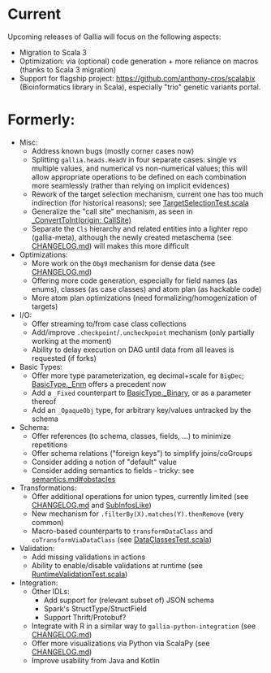 # Current

Upcoming releases of Gallia will focus on the following aspects:

- Migration to Scala 3
- Optimization: via (optional) code generation + more reliance on macros (thanks to Scala 3 migration)
- Support for flagship project: https://github.com/anthony-cros/scalabix (Bioinformatics library in Scala), especially "trio" genetic variants portal.


# Formerly:

- Misc:
	- Address known bugs (mostly corner cases now)
	- Splitting `gallia.heads.HeadV` in four separate cases: single vs multiple values, and numerical vs non-numerical values; this will allow appropriate operations to be defined on each combination more seamlessly (rather than relying on implicit evidences)
	- Rework of the target selection mechanism, current one has too much indirection (for historical reasons); see [TargetSelectionTest.scala](https://github.com/galliaproject/gallia-testing/blob/v0.4.0/src/main/scala/galliatest/suites/TargetSelectionTest.scala)
	- Generalize the "call site" mechanism, as seen in [_ConvertToInt(origin: CallSite)](https://github.com/galliaproject/gallia-core/blob/v0.4.0/src/main/scala/gallia/atoms/common/AtomsCommonConverts.scala#L37)
	- Separate the `Cls` hierarchy and related entities into a lighter repo (gallia-meta), although the newly created metaschema (see [CHANGELOG.md](https://github.com/galliaproject/gallia-core/blob/master/CHANGELOG.md#221013105445)) will makes this more difficult
- Optimizations:
	- More work on the `Obg9` mechanism for dense data (see [CHANGELOG.md](https://github.com/galliaproject/gallia-core/blob/master/CHANGELOG.md#221013151606))
	- Offering more code generation, especially for field names (as enums), classes (as case classes) and atom plan (as hackable code)
	- More atom plan optimizations (need formalizing/homogenization of targets)
- I/O:
	- Offer streaming to/from case class collections
	- Add/improve `.checkpoint`/`.uncheckpoint` mechanism (only partially working at the moment)
	- Ability to delay execution on DAG until data from all leaves is requested (if forks)
- Basic Types:
	- Offer more type parameterization, eg decimal+scale for `BigDec`; [BasicType._Enm](https://github.com/galliaproject/gallia-core/blob/v0.4.0/src/main/scala/gallia/reflect/BasicType.scala#L293) offers a precedent now
	- Add a `_Fixed` counterpart to [BasicType._Binary](https://github.com/galliaproject/gallia-core/blob/v0.4.0/src/main/scala/gallia/reflect/BasicType.scala#L281), or as a parameter thereof
	- Add an `_OpaqueObj` type, for arbitrary key/values untracked by the schema
- Schema:
	- Offer references (to schema, classes, fields, ...) to minimize repetitions
	- Offer schema relations ("foreign keys") to simplify joins/coGroups
	- Consider adding a notion of "default" value
	- Consider adding semantics to fields - tricky: see [semantics.md#obstacles](https://github.com/galliaproject/gallia-docs/blob/v0.4.0/semantics.md#obstacles)
- Transformations:
	- Offer additional operations for union types, currently limited (see [CHANGELOG.md](https://github.com/galliaproject/gallia-core/blob/master/CHANGELOG.md#221013103753) and [SubInfosLike](https://github.com/galliaproject/gallia-core/blob/v0.4.0/src/main/scala/gallia/meta/SubInfosLike.scala#L15))
	- New mechanism for `.filterBy(X).matches(Y).thenRemove` (very common)
	- Macro-based counterparts to `transformDataClass` and `coTransformViaDataClass` (see [DataClassesTest.scala](https://github.com/galliaproject/gallia-testing/blob/v0.4.0/src/main/scala/galliatest/suites/single/DataClassesTest.scala))
- Validation:
	- Add missing validations in actions
	- Ability to enable/disable validations at runtime (see [RuntimeValidationTest.scala](https://github.com/galliaproject/gallia-testing/blob/v0.4.0/src/main/scala/galliatest/suites/RuntimeValidationTest.scala))
- Integration:
	- Other IDLs:
		- Add support for (relevant subset of) JSON schema
		- Spark's StructType/StructField
		- Support Thrift/Protobuf?
	- Integrate with R in a similar way to `gallia-python-integration` (see [CHANGELOG.md](https://github.com/galliaproject/gallia-core/blob/master/CHANGELOG.md#221013104950))
	- Offer more visualizations via Python via ScalaPy (see [CHANGELOG.md](https://github.com/galliaproject/gallia-core/blob/master/CHANGELOG.md#221013104950))
	- Improve usability from Java and Kotlin

<br/>
<br/>
<br/>
<br/>
<br/>
<br/>
<br/>
<br/>
<br/>
<br/>
<br/>
<br/>
<br/>
<br/>
<br/>
<br/>
<br/>
<br/>
<br/>
<br/>
<br/>
<br/>
<br/>
<br/>
<br/>
<br/>
<br/>
<br/>
<br/>
<br/>
<br/>
<br/>
<br/>
<br/>
<br/>
<br/>
<br/>
<br/>
<br/>
<br/>
<br/>
<br/>
<br/>
<br/>
<br/>
<br/>
<br/>
<br/>

